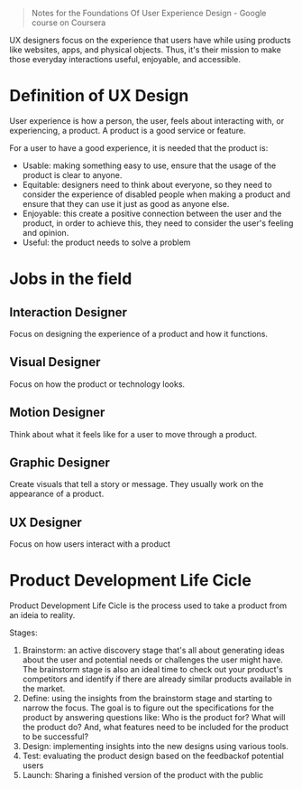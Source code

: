 > Notes for the Foundations Of User Experience Design - Google course on Coursera

UX designers focus on the experience that users have while using products like websites, apps, and physical objects. Thus, it's their mission to make those everyday interactions useful, enjoyable, and accessible.
# Definition of UX Design
User experience is how a person, the user, feels about interacting with, or experiencing, a product. A product is a good service or feature.

For a user to have a good experience, it is needed that the product is:
- Usable: making something easy to use, ensure that the usage of the product is clear to anyone.
- Equitable: designers need to think about everyone, so they need to consider the experience of disabled people when making a product and ensure that they can use it just as good as anyone else.
- Enjoyable: this create a positive connection between the user and the product, in order to achieve this, they need to consider the user's feeling and opinion.
- Useful: the product needs to solve a problem
# Jobs in the field
## Interaction Designer
Focus on designing the experience of a product and how it functions.
## Visual Designer
Focus on how the product or technology looks.
## Motion Designer
Think about what it feels like for a user to move through a product.
## Graphic Designer
Create visuals that tell a story or message. They usually work on the appearance of a product.
## UX Designer
Focus on how users interact with a product
# Product Development Life Cicle
Product Development Life Cicle is the process used to take a product from an ideia to reality.

Stages:
1. Brainstorm: an active discovery stage that's all about generating ideas about the user and potential needs or challenges the user might have. The brainstorm stage is also an ideal time to check out your product's competitors and identify if there are already similar products available in the market.
2. Define: using the insights from the brainstorm stage and starting to narrow the focus. The goal is to figure out the specifications for the product by answering questions like: Who is the product for? What will the product do? And, what features need to be included for the product to be successful?
3. Design: implementing insights into the new designs using various tools.
4. Test: evaluating the product design based on the feedbackof potential users
5. Launch: Sharing a finished version of the product with the public